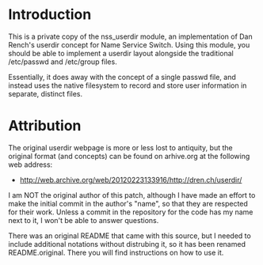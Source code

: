 # Introduction 

This is a private copy of the nss_userdir module, an implementation of 
Dan Rench's userdir concept for Name Service Switch.  Using this module, 
you should be able to implement a userdir layout alongside the 
traditional /etc/passwd and /etc/group files.

Essentially, it does away with the concept of a single passwd file, and 
instead uses the native filesystem to record and store user information 
in separate, distinct files.


# Attribution

The original userdir webpage is more or less lost to antiquity, but the 
original format (and concepts) can be found on arhive.org at the 
following web address:

* http://web.archive.org/web/20120223133916/http://dren.ch/userdir/

I am NOT the original author of this patch, although I have made an 
effort to make the initial commit in the author's "name", so that they 
are respected for their work.  Unless a commit in the repository for the 
code has my name next to it, I won't be able to answer questions.

There was an original README that came with this source, but I needed to 
include additional notations without distrubing it, so it has been 
renamed README.original.  There you will find instructions on how to use 
it.
